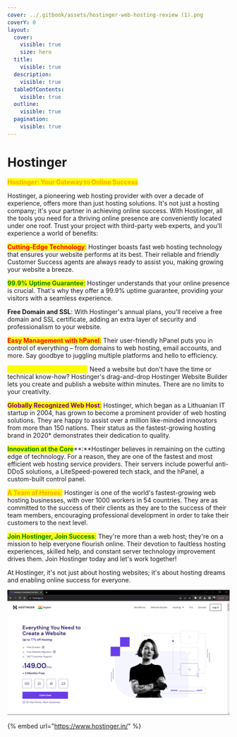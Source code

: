 ```yaml
---
cover: ../.gitbook/assets/hostinger-web-hosting-review (1).png
coverY: 0
layout:
  cover:
    visible: true
    size: hero
  title:
    visible: true
  description:
    visible: true
  tableOfContents:
    visible: true
  outline:
    visible: true
  pagination:
    visible: true
---
```


# Hostinger

<mark style="color:orange;">**Hostinger: Your Gateway to Online Success**</mark>

Hostinger, a pioneering web hosting provider with over a decade of experience, offers more than just hosting solutions. It's not just a hosting company; it's your partner in achieving online success. With Hostinger, all the tools you need for a thriving online presence are conveniently located under one roof. Trust your project with third-party web experts, and you'll experience a world of benefits:

<mark style="color:red;">**Cutting-Edge Technology**</mark><mark style="color:red;">:</mark> Hostinger boasts fast web hosting technology that ensures your website performs at its best. Their reliable and friendly Customer Success agents are always ready to assist you, making growing your website a breeze.

<mark style="color:green;">**99.9% Uptime Guarantee**</mark><mark style="color:green;">:</mark> Hostinger understands that your online presence is crucial. That's why they offer a 99.9% uptime guarantee, providing your visitors with a seamless experience.

&#x20;**Free Domain and SSL**: With Hostinger's annual plans, you'll receive a free domain and SSL certificate, adding an extra layer of security and professionalism to your website.

&#x20;<mark style="color:red;">**Easy Management with hPanel**</mark><mark style="color:red;">:</mark> Their user-friendly hPanel puts you in control of everything – from domains to web hosting, email accounts, and more. Say goodbye to juggling multiple platforms and hello to efficiency.

&#x20;<mark style="color:yellow;">**Hostinger Website Builder**</mark><mark style="color:yellow;">:</mark> Need a website but don't have the time or technical know-how? Hostinger's drag-and-drop Hostinger Website Builder lets you create and publish a website within minutes. There are no limits to your creativity.

<mark style="color:purple;">**Globally Recognized Web Host**</mark><mark style="color:purple;">:</mark> Hostinger, which began as a Lithuanian IT startup in 2004, has grown to become a prominent provider of web hosting solutions. They are happy to assist over a million like-minded innovators from more than 150 nations. Their status as the fastest-growing hosting brand in 2020\* demonstrates their dedication to quality.

<mark style="color:green;">**Innovation at the Core**</mark>**:**Hostinger believes in remaining on the cutting edge of technology. For a reason, they are one of the fastest and most efficient web hosting service providers. Their servers include powerful anti-DDoS solutions, a LiteSpeed-powered tech stack, and the hPanel, a custom-built control panel.

<mark style="color:orange;">**A Team of Heroes**</mark><mark style="color:orange;">:</mark> Hostinger is one of the world's fastest-growing web hosting businesses, with over 1000 workers in 54 countries. They are as committed to the success of their clients as they are to the success of their team members, encouraging professional development in order to take their customers to the next level.

<mark style="color:green;">**Join Hostinger, Join Success**</mark><mark style="color:green;">:</mark> They're more than a web host; they're on a mission to help everyone flourish online. Their devotion to faultless hosting experiences, skilled help, and constant server technology improvement drives them. Join Hostinger today and let's work together!

At Hostinger, it's not just about hosting websites; it's about hosting dreams and enabling online success for everyone.



![](<../.gitbook/assets/image (6) (1) (1).png>)

{% embed url="https://www.hostinger.in/" %}
